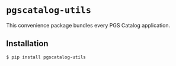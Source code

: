 # `pgscatalog-utils`

This convenience package bundles every PGS Catalog application. 

## Installation 

```
$ pip install pgscatalog-utils
```


